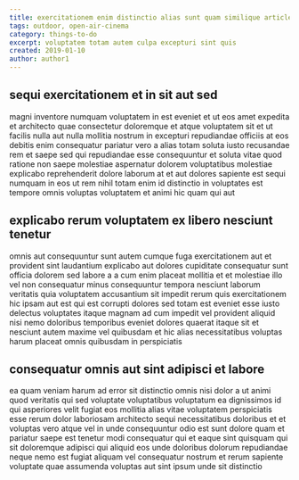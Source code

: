 ```yaml
---
title: exercitationem enim distinctio alias sunt quam similique article 5255
tags: outdoor, open-air-cinema
category: things-to-do
excerpt: voluptatem totam autem culpa excepturi sint quis
created: 2019-01-10
author: author1
---
```


## sequi exercitationem et in sit aut sed

magni inventore numquam voluptatem in est eveniet et ut eos amet expedita et architecto quae consectetur doloremque et atque voluptatem sit et ut facilis nulla aut nulla mollitia nostrum in excepturi repudiandae officiis at eos debitis enim consequatur pariatur vero a alias totam soluta iusto recusandae rem et saepe sed qui repudiandae esse consequuntur et soluta vitae quod ratione non saepe molestiae aspernatur dolorem voluptatibus molestiae explicabo reprehenderit dolore laborum at et aut dolores sapiente est sequi numquam in eos ut rem nihil totam enim id distinctio in voluptates est tempore omnis voluptas voluptatem et animi hic quam qui aut

## explicabo rerum voluptatem ex libero nesciunt tenetur

omnis aut consequuntur sunt autem cumque fuga exercitationem aut et provident sint laudantium explicabo aut dolores cupiditate consequatur sunt officia dolorem sed labore a a cum enim placeat mollitia et et molestiae illo vel non consequatur minus consequuntur tempora nesciunt laborum veritatis quia voluptatem accusantium sit impedit rerum quis exercitationem hic ipsam aut est qui est corrupti dolores sed totam est eveniet esse iusto delectus voluptates itaque magnam ad cum impedit vel provident aliquid nisi nemo doloribus temporibus eveniet dolores quaerat itaque sit et nesciunt autem maxime vel quibusdam et hic alias necessitatibus voluptas harum placeat omnis quibusdam in perspiciatis

## consequatur omnis aut sint adipisci et labore

ea quam veniam harum ad error sit distinctio omnis nisi dolor a ut animi quod veritatis qui sed voluptate voluptatibus voluptatum ea dignissimos id qui asperiores velit fugiat eos mollitia alias vitae voluptatem perspiciatis esse rerum dolor laboriosam architecto sequi necessitatibus doloribus et et voluptas vero atque vel in unde consequuntur odio est sunt dolore quam et pariatur saepe est tenetur modi consequatur qui et eaque sint quisquam qui sit doloremque adipisci qui aliquid eos unde doloribus dolorum repudiandae neque nemo est fugiat aliquam vel consequatur nostrum et rerum sapiente voluptate quae assumenda voluptas aut sint ipsum unde sit distinctio
